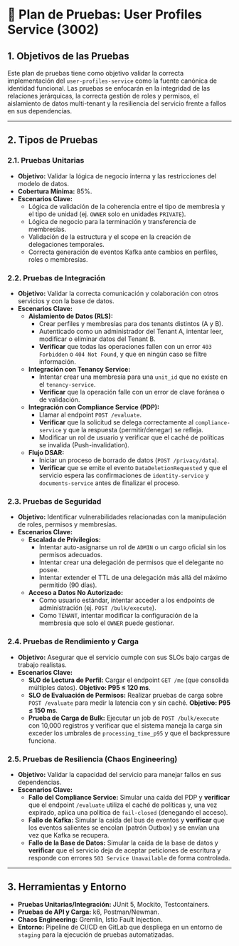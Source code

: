 # 🧪 Plan de Pruebas: User Profiles Service (3002)

## 1. Objetivos de las Pruebas

Este plan de pruebas tiene como objetivo validar la correcta implementación del `user-profiles-service` como la fuente canónica de identidad funcional. Las pruebas se enfocarán en la integridad de las relaciones jerárquicas, la correcta gestión de roles y permisos, el aislamiento de datos multi-tenant y la resiliencia del servicio frente a fallos en sus dependencias.

---

## 2. Tipos de Pruebas

### 2.1. Pruebas Unitarias

- **Objetivo:** Validar la lógica de negocio interna y las restricciones del modelo de datos.
- **Cobertura Mínima:** 85%.
- **Escenarios Clave:**
  - Lógica de validación de la coherencia entre el tipo de membresía y el tipo de unidad (ej. `OWNER` solo en unidades `PRIVATE`).
  - Lógica de negocio para la terminación y transferencia de membresías.
  - Validación de la estructura y el scope en la creación de delegaciones temporales.
  - Correcta generación de eventos Kafka ante cambios en perfiles, roles o membresías.

### 2.2. Pruebas de Integración

- **Objetivo:** Validar la correcta comunicación y colaboración con otros servicios y con la base de datos.
- **Escenarios Clave:**
  - **Aislamiento de Datos (RLS):**
    - Crear perfiles y membresías para dos tenants distintos (A y B).
    - Autenticado como un administrador del Tenant A, intentar leer, modificar o eliminar datos del Tenant B.
    - **Verificar** que todas las operaciones fallen con un error `403 Forbidden` o `404 Not Found`, y que en ningún caso se filtre información.
  - **Integración con Tenancy Service:**
    - Intentar crear una membresía para una `unit_id` que no existe en el `tenancy-service`.
    - **Verificar** que la operación falle con un error de clave foránea o de validación.
  - **Integración con Compliance Service (PDP):**
    - Llamar al endpoint `POST /evaluate`.
    - **Verificar** que la solicitud se delega correctamente al `compliance-service` y que la respuesta (permitir/denegar) se refleja.
    - Modificar un rol de usuario y verificar que el caché de políticas se invalida (Push-invalidation).
  - **Flujo DSAR:**
    - Iniciar un proceso de borrado de datos (`POST /privacy/data`).
    - **Verificar** que se emite el evento `DataDeletionRequested` y que el servicio espera las confirmaciones de `identity-service` y `documents-service` antes de finalizar el proceso.

### 2.3. Pruebas de Seguridad

- **Objetivo:** Identificar vulnerabilidades relacionadas con la manipulación de roles, permisos y membresías.
- **Escenarios Clave:**
  - **Escalada de Privilegios:**
    - Intentar auto-asignarse un rol de `ADMIN` o un cargo oficial sin los permisos adecuados.
    - Intentar crear una delegación de permisos que el delegante no posee.
    - Intentar extender el TTL de una delegación más allá del máximo permitido (90 días).
  - **Acceso a Datos No Autorizado:**
    - Como usuario estándar, intentar acceder a los endpoints de administración (ej. `POST /bulk/execute`).
    - Como `TENANT`, intentar modificar la configuración de la membresía que solo el `OWNER` puede gestionar.

### 2.4. Pruebas de Rendimiento y Carga

- **Objetivo:** Asegurar que el servicio cumple con sus SLOs bajo cargas de trabajo realistas.
- **Escenarios Clave:**
  - **SLO de Lectura de Perfil:** Cargar el endpoint `GET /me` (que consolida múltiples datos). **Objetivo: P95 ≤ 120 ms**.
  - **SLO de Evaluación de Permisos:** Realizar pruebas de carga sobre `POST /evaluate` para medir la latencia con y sin caché. **Objetivo: P95 ≤ 150 ms**.
  - **Prueba de Carga de Bulk:** Ejecutar un job de `POST /bulk/execute` con 10,000 registros y verificar que el sistema maneja la carga sin exceder los umbrales de `processing_time_p95` y que el backpressure funciona.

### 2.5. Pruebas de Resiliencia (Chaos Engineering)

- **Objetivo:** Validar la capacidad del servicio para manejar fallos en sus dependencias.
- **Escenarios Clave:**
  - **Fallo del Compliance Service:** Simular una caída del PDP y **verificar** que el endpoint `/evaluate` utiliza el caché de políticas y, una vez expirado, aplica una política de `fail-closed` (denegando el acceso).
  - **Fallo de Kafka:** Simular la caída del bus de eventos y **verificar** que los eventos salientes se encolan (patrón Outbox) y se envían una vez que Kafka se recupera.
  - **Fallo de la Base de Datos:** Simular la caída de la base de datos y **verificar** que el servicio deja de aceptar peticiones de escritura y responde con errores `503 Service Unavailable` de forma controlada.

---

## 3. Herramientas y Entorno

- **Pruebas Unitarias/Integración:** JUnit 5, Mockito, Testcontainers.
- **Pruebas de API y Carga:** k6, Postman/Newman.
- **Chaos Engineering:** Gremlin, Istio Fault Injection.
- **Entorno:** Pipeline de CI/CD en GitLab que despliega en un entorno de `staging` para la ejecución de pruebas automatizadas.

